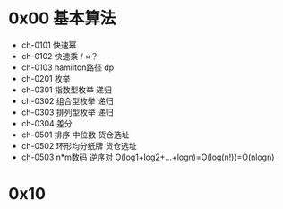 # 0x00 基本算法
- ch-0101 快速幂
- ch-0102 快速乘 / ×？
- ch-0103 hamilton路径 dp
- ch-0201 枚举
- ch-0301 指数型枚举 递归 
- ch-0302 组合型枚举 递归
- ch-0303 排列型枚举 递归
- ch-0304 差分
- ch-0501 排序 中位数 货仓选址
- ch-0502 环形均分纸牌 货仓选址
- ch-0503 n*m数码 逆序对
O(log1+log2+...+logn)=O(log(n!))=O(nlogn)

# 0x10